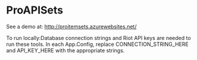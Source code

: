 # ProAPISets

See a demo at: http://proitemsets.azurewebsites.net/

To run locally:Database connection strings and Riot API keys are needed to run these tools. In each App.Config, replace CONNECTION_STRING_HERE and API_KEY_HERE with the appropriate strings.
